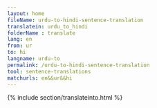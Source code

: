 ```yaml
---
layout: home
fileName: urdu-to-hindi-sentence-translation
translatein: urdu_to_hindi
folderName : translate
lang: en
from: ur
to: hi
langname: urdu-to
permalink: /urdu-to-hindi-sentence-translation
tool: sentence-translations
matchurls: en&&ur&&hi
---
```

{% include section/translateinto.html %}
